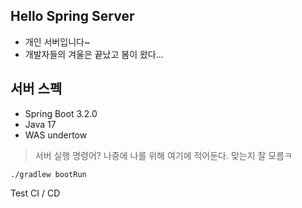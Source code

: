 ## Hello Spring Server
- 개인 서버입니다~
- 개발자들의 겨울은 끝났고 봄이 왔다...

## 서버 스펙
- Spring Boot 3.2.0
- Java 17
- WAS undertow

> 서버 실행 명령어? 나중에 나를 위해 여기에 적어둔다. 맞는지 잘 모름ㅋ
```shell
./gradlew bootRun
```

Test CI / CD
